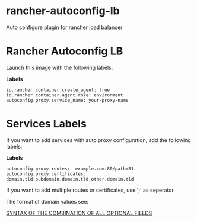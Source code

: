 # rancher-autoconfig-lb
Auto configure plugin for rancher load balancer

Rancher Autoconfig LB
=====================

Launch this image with the following labels:

**Labels**

    io.rancher.container.create_agent: true
    io.rancher.container.agent.role: environment
    autoconfig.proxy.service_name: your-proxy-name


Services Labels
===============

If you want to add services with auto proxy configuration, add the following labels:

**Labels**

    autoconfig.proxy.routes:  example.com:80/path=81
    autoconfig.proxy.certificates: domain.tld:subdomain.domain.tld,other.domain.tld

If you want to add multiple routes or certificates, use ';' as seperator.

The format of domain values see:

[SYNTAX OF THE COMBINATION OF ALL OPTIONAL FIELDS](http://docs.rancher.com/rancher/v1.1/zh/cattle/adding-load-balancers/#syntax-of-the-combination-of-all-optional-fields)
